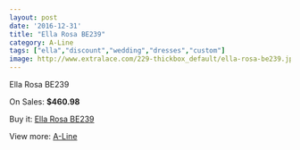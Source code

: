 ```yaml
---
layout: post
date: '2016-12-31'
title: "Ella Rosa BE239"
category: A-Line
tags: ["ella","discount","wedding","dresses","custom"]
image: http://www.extralace.com/229-thickbox_default/ella-rosa-be239.jpg
---
```

Ella Rosa BE239

On Sales: **$460.98**
<a href="https://www.extralace.com/a-line/106-ella-rosa-be239.html"><amp-img layout="responsive" width="600" height="600" src="//www.extralace.com/229-thickbox_default/ella-rosa-be239.jpg" alt="Ella Rosa BE239 0" /></a>
<a href="https://www.extralace.com/a-line/106-ella-rosa-be239.html"><amp-img layout="responsive" width="600" height="600" src="//www.extralace.com/231-thickbox_default/ella-rosa-be239.jpg" alt="Ella Rosa BE239 1" /></a>
<a href="https://www.extralace.com/a-line/106-ella-rosa-be239.html"><amp-img layout="responsive" width="600" height="600" src="//www.extralace.com/230-thickbox_default/ella-rosa-be239.jpg" alt="Ella Rosa BE239 2" /></a>

Buy it: [Ella Rosa BE239](https://www.extralace.com/a-line/106-ella-rosa-be239.html "Ella Rosa BE239")

View more: [A-Line](https://www.extralace.com/2-a-line "A-Line")